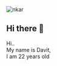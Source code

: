 ![nkar](https://wallpapers.com/images/hd/coding-background-9izlympnd0ovmpli.jpg)  
## Hi there 👋
Hi..  
My name is Davit,  
I am 22 years old
